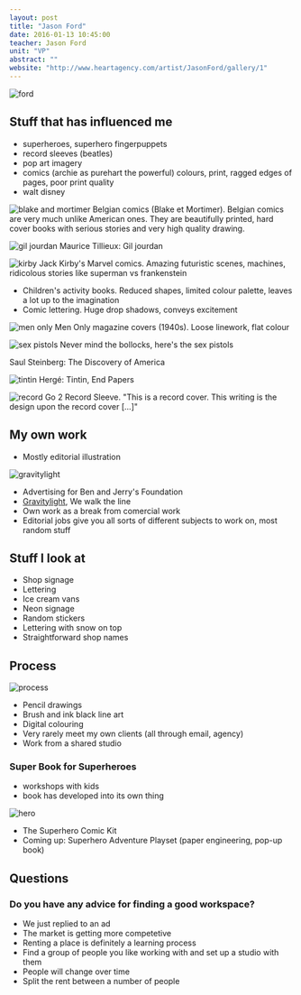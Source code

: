 ```yaml
---
layout: post
title: "Jason Ford"
date: 2016-01-13 10:45:00
teacher: Jason Ford
unit: "VP"
abstract: ""
website: "http://www.heartagency.com/artist/JasonFord/gallery/1"
---
```


![ford](http://www.port-magazine.com/wp-content/uploads/2013/09/Jason-Ford-at-work-Maria-Spann.jpg)

## Stuff that has influenced me

- superheroes, superhero fingerpuppets
- record sleeves (beatles)
- pop art imagery
- comics (archie as purehart the powerful) colours, print, ragged edges of pages, poor print quality
- walt disney

![blake and mortimer](http://images.delcampe.com/img_large/auction/000/061/619/190_001.jpg?v=2)
Belgian comics (Blake et Mortimer). Belgian comics are very much unlike American ones. They are beautifully printed, hard cover books with serious stories and very high quality drawing.

![gil jourdan](http://www.neboo.com/wallpaper/22/g/gil-jourdan//gil-jourdan-1.jpg)
Maurice Tillieux: Gil jourdan

![kirby](https://unboxup.files.wordpress.com/2013/09/jack-kirby-eternals-splash-pages-2.jpg)
Jack Kirby's Marvel comics. Amazing futuristic scenes, machines, ridicolous stories like superman vs frankenstein

- Children's activity books. Reduced shapes, limited colour palette, leaves a lot up to the imagination
- Comic lettering. Huge drop shadows, conveys excitement

![men only](https://www.fulltable.com/vts/m/mag/coversmo/SH686.jpg)
Men Only magazine covers (1940s). Loose linework, flat colour

![sex pistols](https://i.ytimg.com/vi/EhP8mL91NUM/maxresdefault.jpg)
Never mind the bollocks, here's the sex pistols

Saul Steinberg: The Discovery of America

![tintin](https://josna.files.wordpress.com/2015/04/img_0804.jpg)
Hergé: Tintin, End Papers

![record](https://brilliantbitsofwriting.files.wordpress.com/2013/06/tumblr_m6h4rujuya1qj7ry5o1_1280.png)
Go 2 Record Sleeve. "This is a record cover. This writing is the design upon the record cover [...]"

## My own work

- Mostly editorial illustration

![gravitylight](http://www.benjerry.co.uk/files/live/sites/uk/files/whats-new/ComicStrip/GravityLight-Strip-Facebook.png)

- Advertising for Ben and Jerry's Foundation
- [Gravitylight](http://www.benjerry.co.uk/whats-new/gravity-light-kapow), We walk the line
- Own work as a break from comercial work
- Editorial jobs give you all sorts of different subjects to work on, most random stuff

## Stuff I look at

- Shop signage
- Lettering
- Ice cream vans
- Neon signage
- Random stickers
- Lettering with snow on top
- Straightforward shop names

## Process

![process](http://www.port-magazine.com/wp-content/uploads/2013/09/Jason-Ford-Super-hero-illustrations.-Maria-Spann-Photography.jpg)

- Pencil drawings
- Brush and ink black line art
- Digital colouring
- Very rarely meet my own clients (all through email, agency)
- Work from a shared studio

### Super Book for Superheroes

- workshops with kids
- book has developed into its own thing

![hero](http://media.boingboing.net/wp-content/uploads/2015/09/superhero.jpg)

- The Superhero Comic Kit
- Coming up: Superhero Adventure Playset (paper engineering, pop-up book)

## Questions

### Do you have any advice for finding a good workspace?

- We just replied to an ad
- The market is getting more competetive
- Renting a place is definitely a learning process
- Find a group of people you like working with and set up a studio with them
- People will change over time
- Split the rent between a number of people
